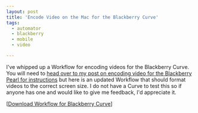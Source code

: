 ```yaml
---
layout: post
title: 'Encode Video on the Mac for the Blackberry Curve'
tags:
  - automator
  - blackberry
  - mobile
  - video

---
```


I've whipped up a Workflow for encoding videos for the Blackberry Curve. You will need to <a href="http://www.the8thsign.com/2006/11/22/encode-video-for-the-blackberry-pearl-8100-mac-edition/">head over to my post on encoding video for the Blackberry Pearl for instructions</a> but here is an updated Workflow that should format videos to the correct screen size. I do not have a Curve to test this so if anyone has one and would like to give me feedback, I'd appreciate it.

[<a href="http://www.the8thsign.com/download/encode_curve.zip">Download Workflow for Blackberry Curve</a>]
<!-- technorati tags start -->
<!-- technorati tags end -->
